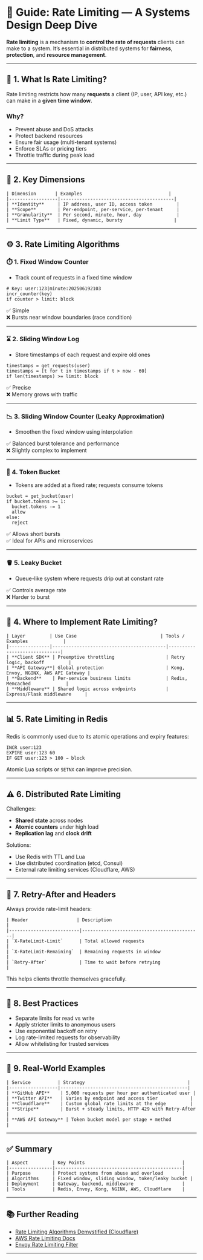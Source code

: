 # 🚦 Guide: Rate Limiting — A Systems Design Deep Dive

**Rate limiting** is a mechanism to **control the rate of requests** clients can make to a system. It’s essential in distributed systems for **fairness**, **protection**, and **resource management**.

---

## 🧠 1. What Is Rate Limiting?

Rate limiting restricts how many **requests** a client (IP, user, API key, etc.) can make in a **given time window**.

### Why?
- Prevent abuse and DoS attacks
- Protect backend resources
- Ensure fair usage (multi-tenant systems)
- Enforce SLAs or pricing tiers
- Throttle traffic during peak load

---

## 📏 2. Key Dimensions
```
| Dimension       | Examples                                |
|------------------|------------------------------------------|
| **Identity**     | IP address, user ID, access token         |
| **Scope**        | Per-endpoint, per-service, per-tenant     |
| **Granularity**  | Per second, minute, hour, day             |
| **Limit Type**   | Fixed, dynamic, bursty                   |
```
---

## ⚙️ 3. Rate Limiting Algorithms

### ⏱️ 1. **Fixed Window Counter**
- Track count of requests in a fixed time window

```
# Key: user:123|minute:202506192103
incr_counter(key)
if counter > limit: block
```

✅ Simple  
❌ Bursts near window boundaries (race condition)

---

### ⌛ 2. **Sliding Window Log**
- Store timestamps of each request and expire old ones

```
timestamps = get_requests(user)
timestamps = [t for t in timestamps if t > now - 60]
if len(timestamps) >= limit: block
```

✅ Precise  
❌ Memory grows with traffic

---

### 📉 3. **Sliding Window Counter (Leaky Approximation)**
- Smoothen the fixed window using interpolation

✅ Balanced burst tolerance and performance  
❌ Slightly complex to implement

---

### 🔄 4. **Token Bucket**
- Tokens are added at a fixed rate; requests consume tokens

```
bucket = get_bucket(user)
if bucket.tokens >= 1:
  bucket.tokens -= 1
  allow
else:
  reject
```

✅ Allows short bursts  
✅ Ideal for APIs and microservices

---

### 🪣 5. **Leaky Bucket**
- Queue-like system where requests drip out at constant rate

✅ Controls average rate  
❌ Harder to burst

---

## 🧰 4. Where to Implement Rate Limiting?
```
| Layer         | Use Case                               | Tools / Examples             |
|---------------|------------------------------------------|------------------------------|
| **Client SDK** | Preemptive throttling                   | Retry logic, backoff         |
| **API Gateway**| Global protection                       | Kong, Envoy, NGINX, AWS API Gateway |
| **Backend**    | Per-service business limits             | Redis, Memcached             |
| **Middleware** | Shared logic across endpoints           | Express/Flask middleware     |
```
---

## 📊 5. Rate Limiting in Redis

Redis is commonly used due to its atomic operations and expiry features:

```
INCR user:123
EXPIRE user:123 60
IF GET user:123 > 100 → block
```

Atomic Lua scripts or `SETNX` can improve precision.

---

## ⚠️ 6. Distributed Rate Limiting

Challenges:
- **Shared state** across nodes
- **Atomic counters** under high load
- **Replication lag** and **clock drift**

Solutions:
- Use Redis with TTL and Lua
- Use distributed coordination (etcd, Consul)
- External rate limiting services (Cloudflare, AWS)

---

## 🔄 7. Retry-After and Headers

Always provide rate-limit headers:
```
| Header                  | Description                                |
|--------------------------|--------------------------------------------|
| `X-RateLimit-Limit`      | Total allowed requests                     |
| `X-RateLimit-Remaining`  | Remaining requests in window               |
| `Retry-After`            | Time to wait before retrying               |
```
This helps clients throttle themselves gracefully.

---

## 🧠 8. Best Practices

- Separate limits for read vs write
- Apply stricter limits to anonymous users
- Use exponential backoff on retry
- Log rate-limited requests for observability
- Allow whitelisting for trusted services

---

## 🧱 9. Real-World Examples
```
| Service          | Strategy                                      |
|------------------|-----------------------------------------------|
| **GitHub API**    | 5,000 requests per hour per authenticated user |
| **Twitter API**   | Varies by endpoint and access tier            |
| **Cloudflare**    | Custom global rate limits at the edge         |
| **Stripe**        | Burst + steady limits, HTTP 429 with Retry-After |
| **AWS API Gateway** | Token bucket model per stage + method         |
```
---

## ✅ Summary
```
| Aspect         | Key Points                                    |
|----------------|-----------------------------------------------|
| Purpose        | Protect systems from abuse and overload       |
| Algorithms     | Fixed window, sliding window, token/leaky bucket |
| Deployment     | Gateway, backend, middleware                  |
| Tools          | Redis, Envoy, Kong, NGINX, AWS, Cloudflare    |
```
---

## 📚 Further Reading

- [Rate Limiting Algorithms Demystified (Cloudflare)](https://blog.cloudflare.com/counting-things-a-lot-of-different-things/)
- [AWS Rate Limiting Docs](https://docs.aws.amazon.com/apigateway/latest/developerguide/api-gateway-request-throttling.html)
- [Envoy Rate Limiting Filter](https://www.envoyproxy.io/docs/envoy/latest/configuration/http/http_filters/rate_limit_filter)

---
